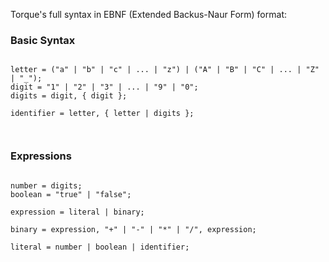 Torque's full syntax in EBNF (Extended Backus-Naur Form) format:


### Basic Syntax

```EBNF

letter = ("a" | "b" | "c" | ... | "z") | ("A" | "B" | "C" | ... | "Z" | "_");
digit = "1" | "2" | "3" | ... | "9" | "0";
digits = digit, { digit };

identifier = letter, { letter | digits };



```


### Expressions

```EBNF

number = digits;
boolean = "true" | "false";

expression = literal | binary;

binary = expression, "+" | "-" | "*" | "/", expression;

literal = number | boolean | identifier;

```
